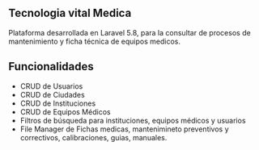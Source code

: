 ## Tecnologia vital Medica

Plataforma desarrollada en Laravel 5.8, para la consultar de procesos de mantenimiento y ficha técnica de equipos medicos.

## Funcionalidades

- CRUD de Usuarios
- CRUD de Ciudades
- CRUD de Instituciones
- CRUD de Equipos Médicos
- Filtros de búsqueda para instituciones, equipos médicos y usuarios
- File Manager de Fichas medicas, mantenimineto preventivos y correctivos, calibraciones, guias, manuales.